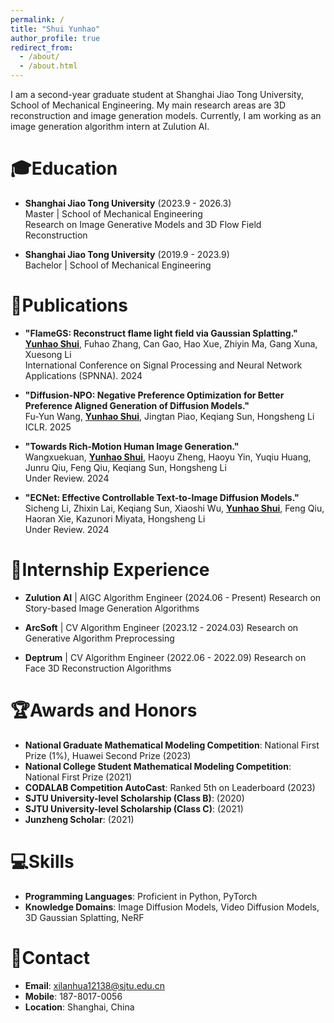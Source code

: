 ```yaml
---
permalink: /
title: "Shui Yunhao"
author_profile: true
redirect_from: 
  - /about/
  - /about.html
---
```


I am a second-year graduate student at Shanghai Jiao Tong University, School of Mechanical Engineering. My main research areas are 3D reconstruction and image generation models. Currently, I am working as an image generation algorithm intern at Zulution AI.

# 🎓Education

- **Shanghai Jiao Tong University** (2023.9 - 2026.3)  
  Master | School of Mechanical Engineering  
  Research on Image Generative Models and 3D Flow Field Reconstruction

- **Shanghai Jiao Tong University** (2019.9 - 2023.9)  
  Bachelor | School of Mechanical Engineering  

# 📖Publications

- **"FlameGS: Reconstruct flame light field via Gaussian Splatting."**  
  **<u>Yunhao Shui</u>**, Fuhao Zhang, Can Gao, Hao Xue, Zhiyin Ma, Gang Xuna, Xuesong Li  
  International Conference on Signal Processing and Neural Network Applications (SPNNA). 2024

- **"Diffusion-NPO: Negative Preference Optimization for Better Preference Aligned Generation of Diffusion Models."**  
  Fu-Yun Wang, **<u>Yunhao Shui</u>**, Jingtan Piao, Keqiang Sun, Hongsheng Li  
  ICLR. 2025

- **"Towards Rich-Motion Human Image Generation."**  
  Wangxuekuan, **<u>Yunhao Shui</u>**, Haoyu Zheng, Haoyu Yin, Yuqiu Huang, Junru Qiu, Feng Qiu, Keqiang Sun, Hongsheng Li  
  Under Review. 2024

- **"ECNet: Effective Controllable Text-to-Image Diffusion Models."**  
  Sicheng Li, Zhixin Lai, Keqiang Sun, Xiaoshi Wu, **<u>Yunhao Shui</u>**, Feng Qiu, Haoran Xie, Kazunori Miyata, Hongsheng Li  
  Under Review. 2024

# 💼Internship Experience

- **Zulution AI** | AIGC Algorithm Engineer (2024.06 - Present)
  Research on Story-based Image Generation Algorithms

- **ArcSoft** | CV Algorithm Engineer (2023.12 - 2024.03)
  Research on Generative Algorithm Preprocessing

- **Deptrum** | CV Algorithm Engineer (2022.06 - 2022.09)
  Research on Face 3D Reconstruction Algorithms


# 🏆Awards and Honors

- **National Graduate Mathematical Modeling Competition**: National First Prize (1%), Huawei Second Prize (2023)
- **National College Student Mathematical Modeling Competition**: National First Prize (2021)
- **CODALAB Competition AutoCast**: Ranked 5th on Leaderboard (2023)
- **SJTU University-level Scholarship (Class B)**: (2020)
- **SJTU University-level Scholarship (Class C)**: (2021)
- **Junzheng Scholar**: (2021)

# 💻Skills

- **Programming Languages**: Proficient in Python, PyTorch
- **Knowledge Domains**: Image Diffusion Models, Video Diffusion Models, 3D Gaussian Splatting, NeRF

# 📧Contact

- **Email**: xilanhua12138@sjtu.edu.cn
- **Mobile**: 187-8017-0056
- **Location**: Shanghai, China
